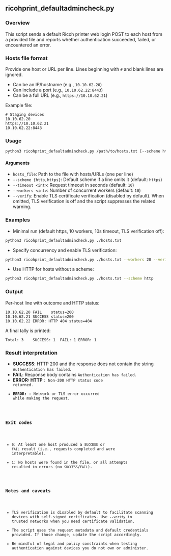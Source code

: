 ## ricohprint_defaultadmincheck.py

### Overview
This script sends a default Ricoh printer web login POST to each host from a provided file and reports whether authentication succeeded, failed, or encountered an error.

### Hosts file format
Provide one host or URL per line. Lines beginning with `#` and blank lines are ignored.
- Can be an IP/hostname (e.g., `10.10.62.20`)
- Can include a port (e.g., `10.10.62.22:8443`)
- Can be a full URL (e.g., `https://10.10.62.21`)

Example file:
```text
# Staging devices
10.10.62.20
https://10.10.62.21
10.10.62.22:8443
```

### Usage
```bash
python3 ricohprint_defaultadmincheck.py /path/to/hosts.txt [--scheme https] [--timeout 10] [--workers 10] [--verify]
```

#### Arguments
- `hosts_file`: Path to the file with hosts/URLs (one per line)
- `--scheme {http,https}`: Default scheme if a line omits it (default: `https`)
- `--timeout <int>`: Request timeout in seconds (default: `10`)
- `--workers <int>`: Number of concurrent workers (default: `10`)
- `--verify`: Enable TLS certificate verification (disabled by default). When omitted, TLS verification is off and the script suppresses the related warning.

### Examples
- Minimal run (default https, 10 workers, 10s timeout, TLS verification off):
```bash
python3 ricohprint_defaultadmincheck.py ./hosts.txt
```

- Specify concurrency and enable TLS verification:
```bash
python3 ricohprint_defaultadmincheck.py ./hosts.txt --workers 20 --verify
```

- Use HTTP for hosts without a scheme:
```bash
python3 ricohprint_defaultadmincheck.py ./hosts.txt --scheme http
```

### Output
Per-host line with outcome and HTTP status:
```text
10.10.62.20	FAIL	status=200
10.10.62.21	SUCCESS	status=200
10.10.62.22	ERROR: HTTP 404	status=404
```

A final tally is printed:
```text
Total: 3	SUCCESS: 1	FAIL: 1	ERROR: 1
```

### Result interpretation
- **SUCCESS**: HTTP 200 and the response does not contain the string `Authentication has failed`.
- **FAIL**: Response body contains `Authentication has failed`.
- **ERROR: HTTP <code>**: Non-200 HTTP status code returned.
- **ERROR: <exception>**: Network or TLS error occurred while making the request.

### Exit codes
- `0`: At least one host produced a `SUCCESS` or `FAIL` result (i.e., requests completed and were interpretable).
- `1`: No hosts were found in the file, or all attempts resulted in errors (no `SUCCESS`/`FAIL`).

### Notes and caveats
- TLS verification is disabled by default to facilitate scanning devices with self-signed certificates. Use `--verify` in trusted networks when you need certificate validation.
- The script uses the request metadata and default credentials provided. If those change, update the script accordingly.
- Be mindful of legal and policy constraints when testing authentication against devices you do not own or administer.


